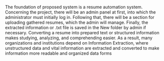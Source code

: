 The foundation of proposed system is a resume automation system. Concerning
the project, there will be an admin panel at first, into which the administrator must initially
log in. 
Following that, there will be a section for uploading gathered resumes, which the
admin will manage. Finally, the extracted information or .txt file is saved in the New folder
by admin if necessary.
Converting a resume into prepared text or structured information makes studying, analyzing, and comprehending easier. As a result, many organizations and institutions
depend on Information Extraction, where unstructured data and vital information are extracted and converted to make information more readable and organized data forms


